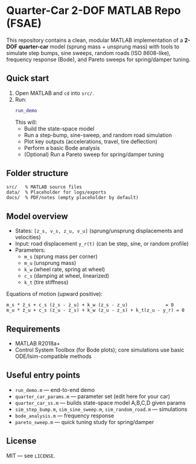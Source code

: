 # Quarter-Car 2-DOF MATLAB Repo (FSAE)

This repository contains a clean, modular MATLAB implementation of a **2-DOF quarter-car** model
(sprung mass + unsprung mass) with tools to simulate step bumps, sine sweeps, random roads (ISO 8608-like),
frequency response (Bode), and Pareto sweeps for spring/damper tuning.

## Quick start
1. Open MATLAB and `cd` into `src/`.
2. Run:
   ```matlab
   run_demo
   ```
   This will:
   - Build the state-space model
   - Run a step-bump, sine-sweep, and random road simulation
   - Plot key outputs (accelerations, travel, tire deflection)
   - Perform a basic Bode analysis
   - (Optional) Run a Pareto sweep for spring/damper tuning

## Folder structure
```
src/   % MATLAB source files
data/  % Placeholder for logs/exports
docs/  % PDF/notes (empty placeholder by default)
```

## Model overview
- States: `[z_s, v_s, z_u, v_u]` (sprung/unsprung displacements and velocities)
- Input: road displacement `y_r(t)` (can be step, sine, or random profile)
- Parameters:
  - `m_s` (sprung mass per corner)
  - `m_u` (unsprung mass)
  - `k_w` (wheel rate, spring at wheel)
  - `c_s` (damping at wheel, linearized)
  - `k_t` (tire stiffness)

Equations of motion (upward positive):
```
m_s * z̈_s + c_s (ż_s - ż_u) + k_w (z_s - z_u)              = 0
m_u * z̈_u + c_s (ż_u - ż_s) + k_w (z_u - z_s) + k_t(z_u - y_r) = 0
```

## Requirements
- MATLAB R2018a+ 
- Control System Toolbox (for Bode plots); core simulations use basic ODE/lsim-compatible methods

## Useful entry points
- `run_demo.m` — end-to-end demo
- `quarter_car_params.m` — parameter set (edit here for your car)
- `quarter_car_ss.m` — builds state-space model A,B,C,D given params
- `sim_step_bump.m`, `sim_sine_sweep.m`, `sim_random_road.m` — simulations
- `bode_analysis.m` — frequency response
- `pareto_sweep.m` — quick tuning study for spring/damper

## License
MIT — see `LICENSE`.
